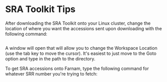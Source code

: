 # SRA Toolkit Tips

After downloading the SRA Toolkit onto your Linux cluster, change the location of where you want the accessions sent upon downloading with the following command:
``` ./vbd-config -i
```

A window will open that will allow you to change the Workspace Location (use the tab key to move the cursor). It's easiest to just move to the Goto option and type in the path to the directory.

To get SRA accessions onto Farnam, type the following command for whatever SRR number you're trying to fetch:

``` .\prefetch SRR#######
```
